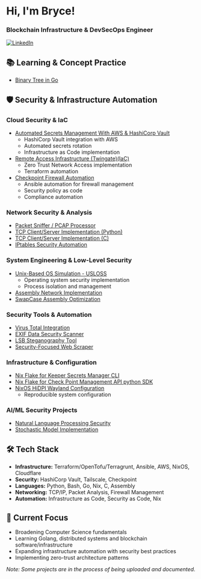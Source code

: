 # Hi, I'm Bryce! 
### Blockchain Infrastructure & DevSecOps Engineer
[![LinkedIn](https://img.shields.io/badge/LinkedIn-0077B5?style=for-the-badge&logo=linkedin&logoColor=white)](https://linkedin.com/in/brycethorpe)

## 📚 Learning & Concept Practice
- [Binary Tree in Go]()

## 🛡 Security & Infrastructure Automation

### Cloud Security & IaC
- [Automated Secrets Management With AWS & HashiCorp Vault](https://github.com/Surf-Wax/automated-secrets-management-poc)
  - HashiCorp Vault integration with AWS
  - Automated secrets rotation
  - Infrastructure as Code implementation
- [Remote Access Infrastructure (Twingate)(IaC)](https://github.com/Surf-Wax/twingate-terraform)
  - Zero Trust Network Access implementation
  - Terraform automation
- [Checkpoint Firewall Automation]([upcoming])
  - Ansible automation for firewall management
  - Security policy as code
  - Compliance automation

### Network Security & Analysis
- [Packet Sniffer / PCAP Processor](https://github.com/Surf-Wax/Packet-Sniffer-PCAP-Analyzer-Python)
- [TCP Client/Server Implementation (Python)](https://github.com/Surf-Wax/TCP-Client-Server-Python)
- [TCP Client/Server Implementation (C)](https://github.com/Surf-Wax/TCP-Client-Server)
- [IPtables Security Automation]([link])

### System Engineering & Low-Level Security
- [Unix-Based OS Simulation - USLOSS](https://github.com/Surf-Wax/usloss)
  - Operating system security implementation
  - Process isolation and management
- [Assembly Network Implementation]([link])
- [SwapCase Assembly Optimization](https://github.com/Surf-Wax/SwapCase)

### Security Tools & Automation
- [Virus Total Integration]([link])
- [EXIF Data Security Scanner]([link])
- [LSB Steganography Tool]([link])
- [Security-Focused Web Scraper]([link])

### Infrastructure & Configuration
- [Nix Flake for Keeper Secrets Manager CLI](https://github.com/SecBear/nix-keeper-secrets-manager)
- [Nix Flake for Check Point Management API python SDK](https://github.com/SecBear/nix-cp-mgmt-api-python-sdk)
- [NixOS HiDPI Wayland Configuration](https://github.com/Surf-Wax/nixos-wayland-hidpi)
  - Reproducible system configuration

### AI/ML Security Projects
- [Natural Language Processing Security](https://github.com/Surf-Wax/Natural-Language-Processing)
- [Stochastic Model Implementation](https://github.com/Surf-Wax/bigram-python)

## 🛠 Tech Stack
- **Infrastructure:** Terraform/OpenTofu/Terragrunt, Ansible, AWS, NixOS, Cloudflare
- **Security:** HashiCorp Vault, Tailscale, Checkpoint
- **Languages:** Python, Bash, Go, Nix, C, Assembly
- **Networking:** TCP/IP, Packet Analysis, Firewall Management
- **Automation:** Infrastructure as Code, Security as Code, Nix

## 🎯 Current Focus
- Broadening Computer Science fundamentals
- Learning Golang, distributed systems and blockchain software/infrastructure
- Expanding infrastructure automation with security best practices
- Implementing zero-trust architecture patterns

*Note: Some projects are in the process of being uploaded and documented.*
